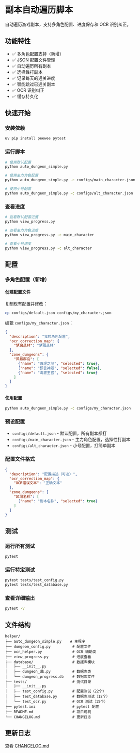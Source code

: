 # 副本自动遍历脚本

自动遍历游戏副本，支持多角色配置、进度保存和 OCR 识别纠正。

## 功能特性

- ✅ 多角色配置支持（新增）
- ✅ JSON 配置文件管理
- ✅ 自动遍历所有副本
- ✅ 选择性打副本
- ✅ 记录每天的通关进度
- ✅ 智能跳过已通关副本
- ✅ OCR 识别纠正
- ✅ 缓存持久化

## 快速开始

### 安装依赖

```bash
uv pip install peewee pytest
```

### 运行脚本

```bash
# 使用默认配置
python auto_dungeon_simple.py

# 使用主力角色配置
python auto_dungeon_simple.py -c configs/main_character.json

# 使用小号配置
python auto_dungeon_simple.py -c configs/alt_character.json
```

### 查看进度

```bash
# 查看默认配置进度
python view_progress.py

# 查看主力角色进度
python view_progress.py -c main_character

# 查看小号进度
python view_progress.py -c alt_character
```

## 配置

### 多角色配置（新增）

#### 创建配置文件

复制现有配置并修改：

```bash
cp configs/default.json configs/my_character.json
```

编辑 `configs/my_character.json`：

```json
{
  "description": "我的角色配置",
  "ocr_correction_map": {
    "梦魔丛林": "梦魇丛林"
  },
  "zone_dungeons": {
    "风暴群岛": [
      {"name": "真理之地", "selected": true},
      {"name": "预言神殿", "selected": false},
      {"name": "海底王宫", "selected": true}
    ]
  }
}
```

#### 使用配置

```bash
python auto_dungeon_simple.py -c configs/my_character.json
```

### 预设配置

- `configs/default.json` - 默认配置，所有副本都打
- `configs/main_character.json` - 主力角色配置，选择性打副本
- `configs/alt_character.json` - 小号配置，打简单副本

### 配置文件格式

```json
{
  "description": "配置描述（可选）",
  "ocr_correction_map": {
    "OCR错误文本": "正确文本"
  },
  "zone_dungeons": {
    "区域名称": [
      {"name": "副本名称", "selected": true}
    ]
  }
}
```

## 测试

### 运行所有测试

```bash
pytest
```

### 运行特定测试

```bash
pytest tests/test_config.py
pytest tests/test_database.py
```

### 查看详细输出

```bash
pytest -v
```

## 文件结构

```
helper/
├── auto_dungeon_simple.py    # 主程序
├── dungeon_config.py          # 配置文件
├── ocr_helper.py              # OCR 辅助类
├── view_progress.py           # 进度查看
├── database/                  # 数据库模块
│   ├── __init__.py
│   ├── dungeon_db.py          # 数据库类
│   └── dungeon_progress.db    # 数据库文件
├── tests/                     # 测试目录
│   ├── __init__.py
│   ├── test_config.py         # 配置测试（22个）
│   ├── test_database.py       # 数据库测试（12个）
│   └── test_ocr.py            # OCR 测试（15个）
├── pytest.ini                 # pytest 配置
├── README.md                  # 项目说明
└── CHANGELOG.md               # 更新日志
```

## 更新日志

查看 [CHANGELOG.md](CHANGELOG.md)

